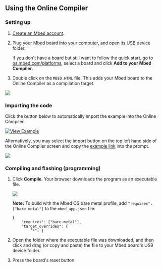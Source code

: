 <h2 id="quick-start-online">Using the Online Compiler</h2>

### Setting up

1. [Create an Mbed account](https://os.mbed.com/account/signup/).
1. Plug your Mbed board into your computer, and open its USB device folder.

    If you don't have a board but still want to follow the quick start, go to [os.mbed.com/platforms](http://os.mbed.com/platforms), select a board and click **Add to your Mbed Compiler**.

1. Double click on the `MBED.HTML` file. This adds your Mbed board to the Online Compiler as a compilation target.

<span class="images">![](https://s3-us-west-2.amazonaws.com/mbed-os-docs-images/add_to_compiler.png)</span>

### Importing the code

Click the button below to automatically import the example into the Online Compiler.

[![View Example](https://www.mbed.com/embed/?url=https://github.com/ARMmbed/mbed-os-example-blinky)](https://github.com/ARMmbed/mbed-os-example-blinky/blob/master/main.cpp)

Alternatively, you may select the import button on the top left hand side of the Online Compiler screen and copy the [example link](https://github.com/ARMmbed/mbed-os-example-blinky) into the prompt.

<span class="images">![](https://s3-us-west-2.amazonaws.com/mbed-os-docs-images/import_program.png)</span>

### Compiling and flashing (programming)

1. Click **Compile**. Your browser downloads the program as an executable file.

    <span class="images">![](https://s3-us-west-2.amazonaws.com/mbed-os-docs-images/online_compile_button.png)</span>

    <span class="notes">**Note:** To build with the Mbed OS bare metal profile, add `"requires": ["bare-metal"]` to the `mbed_app.json` file:</span>
    ```NOCI
    {
        "requires": ["bare-metal"],
        "target_overrides": {
            "*": {
    ```

1. Open the folder where the executable file was downloaded, and then click and drag (or copy and paste) the file to your Mbed board's USB device folder.

1. Press the board's reset button.
